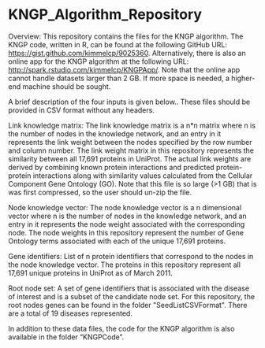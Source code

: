 KNGP_Algorithm_Repository
=========================


Overview: This repository contains the files for the KNGP algorithm. The KNGP code, written in R, can be found at the following GitHub URL: https://gist.github.com/kimmelcp/9025360. Alternatively, there is also an online app for the KNGP algorithm at the following URL: http://spark.rstudio.com/kimmelcp/KNGPApp/. Note that the online app cannot handle datasets larger than 2 GB. If more space is needed, a higher-end machine should be sought.

A brief description of the four inputs is given below.. These files should be provided in CSV format without any headers.

Link knowledge matrix: The link knowledge matrix is a n*n matrix where n is the number of nodes in the knowledge network, and an entry in it represents the link weight between the nodes specified by the row number and column number. The link weight matrix in this repository represents the similarity between all 17,691 proteins in UniProt. The actual link weights are derived by combining known protein interactions and predicted protein-protein interactions along with similarity values calculated from the Cellular Component Gene Ontology (GO). Note that this file is so large (>1 GB) that is was first compressed, so the user should un-zip the file.

Node knowledge vector: The node knowledge vector is a n dimensional vector where n is the number of nodes in the knowledge network, and an entry in it represents the node weight associated with the corresponding node. The node weights in this repository represent the number of Gene Ontology terms associated with each of the unique 17,691 proteins.

Gene identifiers: List of n protein identifiers that correspond to the nodes in the node knowledge vector. The proteins in this repository represent all 17,691 unique proteins in UniProt as of March 2011.

Root node set: A set of gene identifiers that is associated with the disease of interest and is a subset of the candidate node set. For this repository, the root nodes genes can be found in the folder "SeedListCSVFormat". There are a total of 19 diseases represented.

In addition to these data files, the code for the KNGP algorithm is also available in the folder “KNGPCode”.


